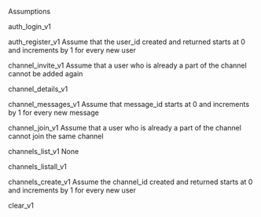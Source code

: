 Assumptions

auth_login_v1

auth_register_v1
    Assume that the user_id created and returned starts at 0 and increments by 1 for every new user

channel_invite_v1
    Assume that a user who is already a part of the channel cannot be added again

channel_details_v1

channel_messages_v1
    Assume that message_id starts at 0 and increments by 1 for every new message

channel_join_v1
    Assume that a user who is already a part of the channel cannot join the same channel

channels_list_v1
    None

channels_listall_v1

channels_create_v1
    Assume the channel_id created and returned starts at 0 and increments by 1 for every new user

clear_v1

